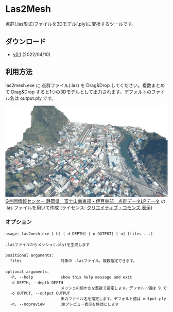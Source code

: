 # Las2Mesh

点群(.las形式)ファイルを3Dモデル(.ply)に変換するツールです。

## ダウンロード

- [v0.1](https://github.com/ksasao/Las2Mesh/releases/download/v0.1/las2mesh_v0.1.zip) (2022/04/10)

## 利用方法

las2mesh.exe に 点群ファイル(.las) を Drag&Drop してください。複数まとめて Drag&Drop すると1つの3Dモデルとして出力されます。デフォルトのファイル名は output.ply です。

![伊豆急下田駅周辺(-d 11オプションを指定)](material/izukyushimoda_d11.png)
[G空間情報センター 静岡県　富士山南東部・伊豆東部　点群データLPデータ](https://www.geospatial.jp/ckan/dataset/shizuoka-2019-pointcloud/resource/d5e98a7b-f15c-45b0-bf40-0287f5b1de68) の .las ファイルを用いて作成 (ライセンス: [クリエイティブ・コモンズ 表示](http://opendefinition.org/licenses/cc-by/))

### オプション

```txt
usage: las2mesh.exe [-h] [-d DEPTH] [-o OUTPUT] [-n] [files ...]

.lasファイルからメッシュ(.ply)を生成します

positional arguments:
  files                 対象の .lasファイル。複数指定できます。

optional arguments:
  -h, --help            show this help message and exit
  -d DEPTH, --depth DEPTH
                        メッシュの細かさを整数で指定します。デフォルト値は 9 です。
  -o OUTPUT, --output OUTPUT
                        出力ファイル名を指定します。デフォルト値は output.ply です。
  -n, --nopreview       3Dプレビュー表示を無効にします
```
